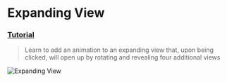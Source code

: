   # Expanding View
 ### [Tutorial](https://designcode.io/swiftui-handbook-expanding-view)
> Learn to add an animation to an expanding view that, upon being clicked, will open up by rotating and revealing four additional views

![Expanding View](https://github.com/user-attachments/assets/99783507-15dd-433a-8527-9d00783c0be7)
 